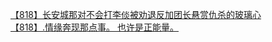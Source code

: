 [【818】长安城那对不会打李倓被劝退反加团长悬赏仇杀的玻璃心](http://tieba.baidu.com/p/2913678635?see_lz=1&pn=)   
[【818】.情缘奔现那点事。 也许是正能量。](http://tieba.baidu.com/p/2912588729?see_lz=1&pn=)   
